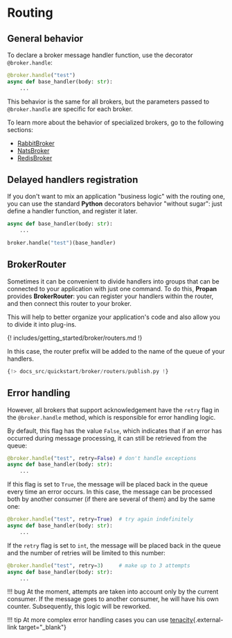 # Routing

## General behavior

To declare a broker message handler function, use the decorator `@broker.handle`:

```python
@broker.handle("test")
async def base_handler(body: str):
    ...
```

This behavior is the same for all brokers, but the parameters passed to `@broker.handle` are specific for each broker.

To learn more about the behavior of specialized brokers, go to the following sections:

* [RabbitBroker](../../../rabbit/1_routing/#routing-rules)
* [NatsBroker](../../../nats/1_nats-index/#routing-rules)
* [RedisBroker](../../../redis/1_redis-index/#routing-rules)

## Delayed handlers registration

If you don't want to mix an application "business logic" with the routing one, you can use the standard **Python** decorators behavior "without sugar": just define a handler function, and register it later.

```python
async def base_handler(body: str):
    ...

broker.handle("test")(base_handler)
```

## BrokerRouter

Sometimes it can be convenient to divide handlers into groups that can be connected to your application with just one command.
To do this, **Propan** provides **BrokerRouter**: you can register your handlers within the router, and then connect this router to your broker.

This will help to better organize your application's code and also allow you to divide it into plug-ins.

{! includes/getting_started/broker/routers.md !}

In this case, the router prefix will be added to the name of the queue of your handlers.

```python hl_lines="3"
{!> docs_src/quickstart/broker/routers/publish.py !}
```

## Error handling

However, all brokers that support acknowledgement have the `retry` flag in the `@broker.handle` method, which is responsible for error handling logic.

By default, this flag has the value `False`, which indicates that if an error has occurred during message processing, it can still be retrieved from the queue:

```python
@broker.handle("test", retry=False) # don't handle exceptions
async def base_handler(body: str):
    ...
```

If this flag is set to `True`, the message will be placed back in the queue every time an error occurs. In this case, the message can be processed both by another consumer (if there are several of them) and by the same one:

```python
@broker.handle("test", retry=True)  # try again indefinitely
async def base_handler(body: str):
    ...
```

If the `retry` flag is set to `int`, the message will be placed back in the queue and the number of retries will be limited to this number:

```python
@broker.handle("test", retry=3)     # make up to 3 attempts
async def base_handler(body: str):
    ...
```

!!! bug
    At the moment, attempts are taken into account only by the current consumer. If the message goes to another consumer, he will have his own counter.
    Subsequently, this logic will be reworked.

!!! tip
    At more complex error handling cases you can use [tenacity](https://tenacity.readthedocs.io/en/latest/){.external-link target="_blank"}